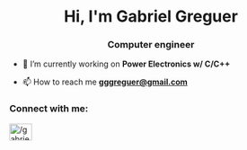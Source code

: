 <h1 align="center">Hi, I'm Gabriel Greguer</h1>
<h3 align="center">Computer engineer</h3>

- 🔭 I’m currently working on **Power Electronics w/ C/C++**

- 📫 How to reach me **gggreguer@gmail.com**

<h3 align="left">Connect with me:</h3>
<p align="left">
<a href="https://linkedin.com/in//gabriel-greguer-516ba0205/" target="blank"><img align="center" src="https://raw.githubusercontent.com/rahuldkjain/github-profile-readme-generator/master/src/images/icons/Social/linked-in-alt.svg" alt="/gabriel-greguer-516ba0205/" height="30" width="40" /></a>
</p>
